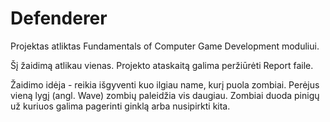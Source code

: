 # Defenderer

Projektas atliktas Fundamentals of Computer Game Development moduliui.

Šį žaidimą atlikau vienas. Projekto ataskaitą galima peržiūrėti Report faile.

Žaidimo idėja - reikia išgyventi kuo ilgiau name, kurį puola zombiai. Perėjus vieną lygį (angl. Wave) zombių paleidžia vis daugiau. Zombiai duoda pinigų už kuriuos galima pagerinti ginklą arba nusipirkti kita. 
